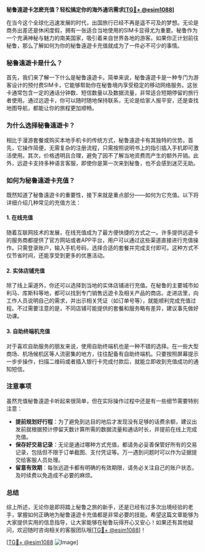 **秘鲁遠遊卡怎麽充值？轻松搞定你的海外通讯需求[[TG💪+ @esim1088](https://t.me/s/esim1088)]**

在当今这个全球化迅速发展的时代，出国旅行已经不再是遥不可及的梦想。无论是商务出差还是休闲度假，拥有一张适合当地使用的SIM卡显得尤为重要。秘鲁作为一个充满神秘与魅力的南美国家，吸引着来自世界各地的游客。如果你正计划前往秘鲁，那么了解如何为你的秘鲁遠遊卡充值就成为了一件必不可少的事情。

### 秘鲁遠遊卡是什么？

首先，我们来了解一下什么是秘鲁遠遊卡。简单来说，秘鲁遠遊卡是一种专门为游客设计的预付费SIM卡，它能够帮助你在秘鲁境内享受稳定的移动网络服务。这张卡通常包含一定的通话分钟数、短信数量以及数据流量，非常适合短期停留的旅行者使用。通过远遊卡，你可以随时随地保持联系，无论是给家人报平安，还是查找地图导航，都能让你的旅程更加顺畅。

### 为什么选择秘鲁遠遊卡？

相比于漫游套餐或购买本地手机卡的传统方式，秘鲁遠遊卡有其独特的优势。首先，它操作简便，无需复杂的注册流程，只需按照说明书上的指引插入手机即可激活使用。其次，价格透明且合理，避免了因不了解当地资费而产生的额外开销。此外，远遊卡支持多种语言客服，即使你是第一次来到秘鲁，也不会感到迷茫无助。

### 如何为秘鲁遠遊卡充值？

既然知道了秘鲁遠遊卡的重要性，接下来就是重点部分——如何为它充值。以下将详细介绍几种常见的充值方法：

#### 1. 在线充值

随着互联网技术的发展，在线充值成为了最方便快捷的方式之一。许多提供远遊卡的服务商都提供了官方网站或者APP平台，用户可以通过这些渠道直接进行充值操作。只需登录账户，输入手机号码，选择合适的套餐并完成支付即可。这种方式不仅节省时间，还能享受到更多的优惠活动。

#### 2. 实体店铺充值

除了线上渠道外，你还可以选择到当地的实体店铺进行充值。在秘鲁的主要城市如利马、库斯科等地，都可以找到专门销售远遊卡及相关产品的商店。走进店里，向工作人员说明自己的需求，并出示相关凭证（如订单号等），就能顺利完成充值过程。不过需要注意的是，不同店铺可能提供的套餐和服务略有差异，建议事先做好功课。

#### 3. 自助终端机充值

对于喜欢自助服务的朋友来说，使用自助终端机也是一种不错的选择。在一些大型商场、机场候机区等人流密集的地方，往往配备有自助终端机。只要按照屏幕提示一步步操作，扫描二维码或者插入银行卡完成付款后，就能立即收到充值成功的通知短信。

### 注意事项

虽然充值秘鲁遠遊卡听起来很简单，但在实际操作过程中还是有一些细节需要特别注意：

- **提前规划好行程**：为了避免到达目的地后才发现没有足够的话费余额，建议出发前就根据预计停留天数计算所需的数据流量和通话时长，并提前在线上完成充值。
- **保存好交易记录**：无论是通过哪种方式充值，都请务必妥善保管好所有的交易记录，包括但不限于订单截图、支付凭证等。万一遇到问题时可以作为证据提交给客服人员处理。
- **留意有效期**：每张远遊卡都有明确的有效期限，请务必关注自己的账户状态，及时续费以免造成不必要的麻烦。

### 总结

综上所述，无论你是即将踏上秘鲁之旅的新手，还是已经有过多次出境经验的老手，掌握如何正确地为秘鲁遠遊卡充值都是非常必要的技能。希望这篇文章能够为大家提供实用的信息指导，让大家能够在秘鲁玩得开心又安心！如果还有其他疑问，欢迎随时咨询相关的客服团队哦[[TG💪+ @esim1088](https://t.me/s/esim1088)]！

[[TG💪+ @esim1088](https://t.me/s/esim1088) ![Image](https://i.postimg.cc/4NQfJmqS/Snipaste-2025-05-13-00-14-12.png)]